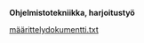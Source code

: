 ﻿**Ohjelmistotekniikka, harjoitustyö**
 
[määrittelydokumentti.txt](https://github.com/Antgoblin/ot-harjoitustyo/blob/master/dokumentointi/vaatimusm%C3%A4%C3%A4rittely.txt)

